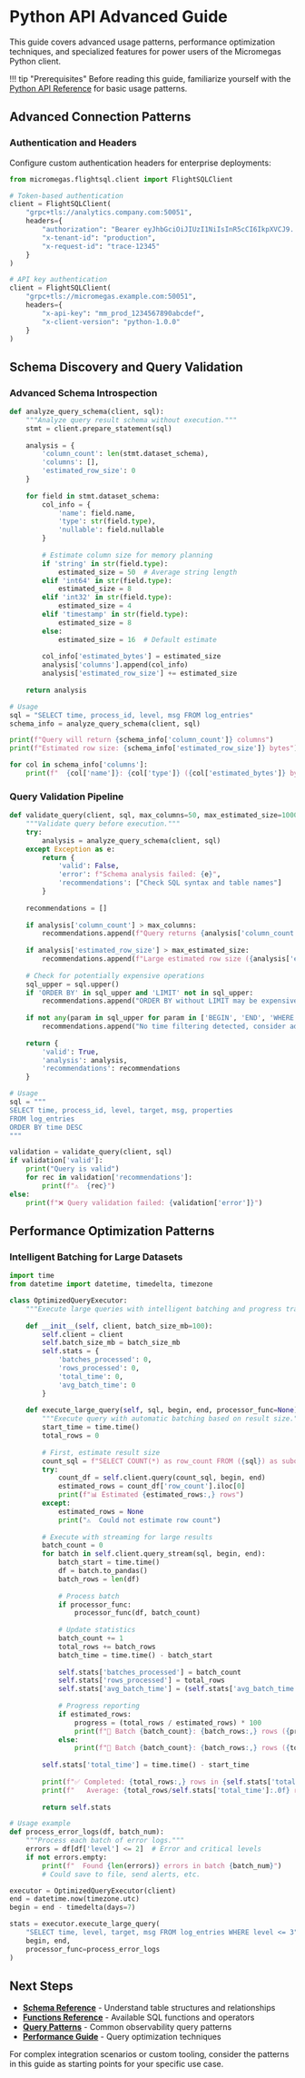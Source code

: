 # Python API Advanced Guide

This guide covers advanced usage patterns, performance optimization techniques, and specialized features for power users of the Micromegas Python client.

!!! tip "Prerequisites"
    Before reading this guide, familiarize yourself with the [Python API Reference](python-api.md) for basic usage patterns.

## Advanced Connection Patterns

### Authentication and Headers

Configure custom authentication headers for enterprise deployments:

```python
from micromegas.flightsql.client import FlightSQLClient

# Token-based authentication
client = FlightSQLClient(
    "grpc+tls://analytics.company.com:50051",
    headers={
        "authorization": "Bearer eyJhbGciOiJIUzI1NiIsInR5cCI6IkpXVCJ9...",
        "x-tenant-id": "production",
        "x-request-id": "trace-12345"
    }
)

# API key authentication  
client = FlightSQLClient(
    "grpc+tls://micromegas.example.com:50051",
    headers={
        "x-api-key": "mm_prod_1234567890abcdef",
        "x-client-version": "python-1.0.0"
    }
)
```

## Schema Discovery and Query Validation

### Advanced Schema Introspection

```python
def analyze_query_schema(client, sql):
    """Analyze query result schema without execution."""
    stmt = client.prepare_statement(sql)
    
    analysis = {
        'column_count': len(stmt.dataset_schema),
        'columns': [],
        'estimated_row_size': 0
    }
    
    for field in stmt.dataset_schema:
        col_info = {
            'name': field.name,
            'type': str(field.type),
            'nullable': field.nullable
        }
        
        # Estimate column size for memory planning
        if 'string' in str(field.type):
            estimated_size = 50  # Average string length
        elif 'int64' in str(field.type):
            estimated_size = 8
        elif 'int32' in str(field.type):
            estimated_size = 4
        elif 'timestamp' in str(field.type):
            estimated_size = 8
        else:
            estimated_size = 16  # Default estimate
            
        col_info['estimated_bytes'] = estimated_size
        analysis['columns'].append(col_info)
        analysis['estimated_row_size'] += estimated_size
    
    return analysis

# Usage
sql = "SELECT time, process_id, level, msg FROM log_entries"
schema_info = analyze_query_schema(client, sql)

print(f"Query will return {schema_info['column_count']} columns")
print(f"Estimated row size: {schema_info['estimated_row_size']} bytes")

for col in schema_info['columns']:
    print(f"  {col['name']}: {col['type']} ({col['estimated_bytes']} bytes)")
```

### Query Validation Pipeline

```python
def validate_query(client, sql, max_columns=50, max_estimated_size=1000):
    """Validate query before execution."""
    try:
        analysis = analyze_query_schema(client, sql)
    except Exception as e:
        return {
            'valid': False,
            'error': f"Schema analysis failed: {e}",
            'recommendations': ["Check SQL syntax and table names"]
        }
    
    recommendations = []
    
    if analysis['column_count'] > max_columns:
        recommendations.append(f"Query returns {analysis['column_count']} columns, consider selecting specific columns")
    
    if analysis['estimated_row_size'] > max_estimated_size:
        recommendations.append(f"Large estimated row size ({analysis['estimated_row_size']} bytes), consider using query_stream()")
    
    # Check for potentially expensive operations
    sql_upper = sql.upper()
    if 'ORDER BY' in sql_upper and 'LIMIT' not in sql_upper:
        recommendations.append("ORDER BY without LIMIT may be expensive, consider adding LIMIT")
    
    if not any(param in sql_upper for param in ['BEGIN', 'END', 'WHERE TIME']):
        recommendations.append("No time filtering detected, consider adding time range parameters")
    
    return {
        'valid': True,
        'analysis': analysis,
        'recommendations': recommendations
    }

# Usage
sql = """
SELECT time, process_id, level, target, msg, properties 
FROM log_entries 
ORDER BY time DESC
"""

validation = validate_query(client, sql)
if validation['valid']:
    print("Query is valid")
    for rec in validation['recommendations']:
        print(f"⚠️  {rec}")
else:
    print(f"❌ Query validation failed: {validation['error']}")
```

## Performance Optimization Patterns

### Intelligent Batching for Large Datasets

```python
import time
from datetime import datetime, timedelta, timezone

class OptimizedQueryExecutor:
    """Execute large queries with intelligent batching and progress tracking."""
    
    def __init__(self, client, batch_size_mb=100):
        self.client = client
        self.batch_size_mb = batch_size_mb
        self.stats = {
            'batches_processed': 0,
            'rows_processed': 0,
            'total_time': 0,
            'avg_batch_time': 0
        }
    
    def execute_large_query(self, sql, begin, end, processor_func=None):
        """Execute query with automatic batching based on result size."""
        start_time = time.time()
        total_rows = 0
        
        # First, estimate result size
        count_sql = f"SELECT COUNT(*) as row_count FROM ({sql}) as subquery"
        try:
            count_df = self.client.query(count_sql, begin, end)
            estimated_rows = count_df['row_count'].iloc[0]
            print(f"📊 Estimated {estimated_rows:,} rows")
        except:
            estimated_rows = None
            print("⚠️  Could not estimate row count")
        
        # Execute with streaming for large results
        batch_count = 0
        for batch in self.client.query_stream(sql, begin, end):
            batch_start = time.time()
            df = batch.to_pandas()
            batch_rows = len(df)
            
            # Process batch
            if processor_func:
                processor_func(df, batch_count)
            
            # Update statistics
            batch_count += 1
            total_rows += batch_rows
            batch_time = time.time() - batch_start
            
            self.stats['batches_processed'] = batch_count
            self.stats['rows_processed'] = total_rows
            self.stats['avg_batch_time'] = (self.stats['avg_batch_time'] * (batch_count - 1) + batch_time) / batch_count
            
            # Progress reporting
            if estimated_rows:
                progress = (total_rows / estimated_rows) * 100
                print(f"🔄 Batch {batch_count}: {batch_rows:,} rows ({progress:.1f}% complete)")
            else:
                print(f"🔄 Batch {batch_count}: {batch_rows:,} rows ({total_rows:,} total)")
        
        self.stats['total_time'] = time.time() - start_time
        
        print(f"✅ Completed: {total_rows:,} rows in {self.stats['total_time']:.2f}s")
        print(f"   Average: {total_rows/self.stats['total_time']:.0f} rows/sec")
        
        return self.stats

# Usage example
def process_error_logs(df, batch_num):
    """Process each batch of error logs."""
    errors = df[df['level'] <= 2]  # Error and critical levels
    if not errors.empty:
        print(f"  Found {len(errors)} errors in batch {batch_num}")
        # Could save to file, send alerts, etc.

executor = OptimizedQueryExecutor(client)
end = datetime.now(timezone.utc)
begin = end - timedelta(days=7)

stats = executor.execute_large_query(
    "SELECT time, level, target, msg FROM log_entries WHERE level <= 3",
    begin, end,
    processor_func=process_error_logs
)
```

## Next Steps

- **[Schema Reference](schema-reference.md)** - Understand table structures and relationships
- **[Functions Reference](functions-reference.md)** - Available SQL functions and operators  
- **[Query Patterns](query-patterns.md)** - Common observability query patterns
- **[Performance Guide](performance.md)** - Query optimization techniques

For complex integration scenarios or custom tooling, consider the patterns in this guide as starting points for your specific use case.
